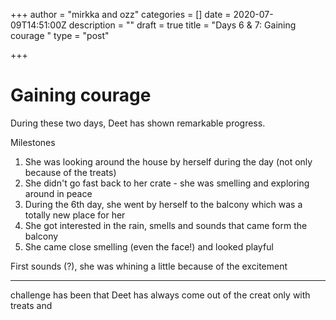 +++
author = "mirkka and ozz"
categories = []
date = 2020-07-09T14:51:00Z
description = ""
draft = true
title = "Days 6 & 7: Gaining courage "
type = "post"

+++
# Gaining courage

During these two days, Deet has shown remarkable progress.

Milestones

1. She was looking around the house by herself during the day (not only because of the treats)
2. She didn't go fast back to her crate - she was smelling and exploring around in peace
3. During the 6th day, she went by herself to the balcony which was a totally new place for her
4. She got interested in the rain, smells and sounds that came form the balcony
5. She came close smelling (even the face!) and looked playful

First sounds (?), she was whining a little because of the excitement

***

challenge has been that Deet has always come out of the creat only with treats and